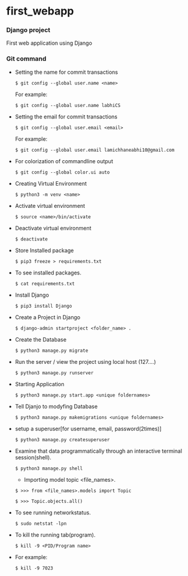 # first_webapp

### Django project
First web application using Django

### Git command

* Setting the name for commit transactions

    `$ git config --global user.name <name>`

    For example:

    `$ git config --global user.name labhiCS`

* Setting the email for commit transactions

    `$ git config --global user.email <email>`

    For example:

    `$ git config --global user.email lamichhaneabhi10@gmail.com`

* For colorization of commandline output

    `$ git config --global color.ui auto`

* Creating Virtual Environment 

    `$ python3 -m venv <name>`

* Activate virtual environment 

    `$ source <name>/bin/activate`
    
* Deactivate virtual environment
    
    `$ deactivate`
    
* Store Installed package

    `$ pip3 freeze > requirements.txt`
    
* To see installed packages.

    `$ cat requirements.txt` 

* Install Django

    `$ pip3 install Django`

* Create a Project in Django 

    `$ django-admin startproject <folder_name> .`

* Create the Database 

    `$ python3 manage.py migrate`

* Run the server / view the project using local host (127....)

    `$ python3 manage.py runserver`

* Starting Application

    `$ python3 manage.py start.app <unique foldernames>`

* Tell Djanjo to modyfing Database

    `$ python3 manage.py makemigrations <unique foldernames>`

* setup a superuser[for username, email, password(2times)]

    `$ python3 manage.py createsuperuser`

* Examine that data programmatically through an interactive terminal session(shell).

    `$ python3 manage.py shell`

    * Importing model topic <file_names>.

    `$ >>> from <file_names>.models import Topic`
    
    `$ >>> Topic.objects.all()`
    
* To see running networkstatus.

    `$ sudo netstat -lpn`

* To kill the running tab(program).

    `$ kill -9 <PID/Program name>`

* For example:
    
    `$ kill -9 7023`